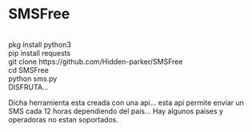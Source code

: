 # SMSFree
<br>
pkg install python3<br>
pip install requests<br>
git clone https://github.com/Hidden-parker/SMSFree <br>
cd SMSFree <br>
python sms.py<br>
DISFRUTA...

Dicha herramienta esta creada con una api... esta api permite enviar un SMS cada 12 horas dependiendo del pais... Hay algunos paises y operadoras no estan soportados.
